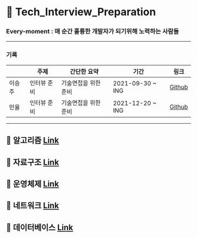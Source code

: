 # 🌠 Tech_Interview_Preparation 


### Every-moment  :  매 순간 훌륭한 개발자가 되기위해 노력하는 사람들 


---


### 기록
|  | 주제 | 간단한 요약 |  기간 |  링크 |
|-------|-------|----------------------|-------|-------|
|이승주 | 인터뷰 준비 | 기술면접을 위한 준비 | 2021-09-30 ~ ING  | <a href="https://github.com/inju2403">Github</a>|
| 민율  | 인터뷰 준비 | 기술면접을 위한 준비  | 2021-12-20 ~ ING  | <a href="https://github.com/minyul">Github</a> |    



---
  
## 🐼 알고리즘 [Link](https://github.com/every-moment/Tech_Interview_Preparation/tree/main/%EC%95%8C%EA%B3%A0%EB%A6%AC%EC%A6%98)      
  
## 🐼 자료구조 [Link](https://github.com/every-moment/Tech_Interview_Preparation/tree/main/%EC%9E%90%EB%A3%8C%EA%B5%AC%EC%A1%B0)      

## 🐼 운영체제 [Link](https://github.com/every-moment/Tech_Interview_Preparation/tree/main/%EC%9A%B4%EC%98%81%EC%B2%B4%EC%A0%9C)      

## 🐼 네트워크 [Link](https://github.com/every-moment/Tech_Interview_Preparation/tree/main/%EB%84%A4%ED%8A%B8%EC%9B%8C%ED%81%AC)    

## 🐼 데이터베이스 [Link](https://github.com/every-moment/Tech_Interview_Preparation/tree/main/%EB%8D%B0%EC%9D%B4%ED%84%B0%EB%B2%A0%EC%9D%B4%EC%8A%A4)  

